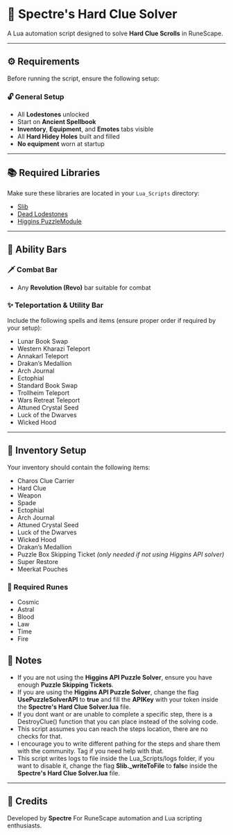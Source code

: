 # 🧭 Spectre's Hard Clue Solver

A Lua automation script designed to solve **Hard Clue Scrolls** in RuneScape.

---

## ⚙️ Requirements

Before running the script, ensure the following setup:

### 🔓 General Setup
- All **Lodestones** unlocked  
- Start on **Ancient Spellbook**  
- **Inventory**, **Equipment**, and **Emotes** tabs visible  
- All **Hard Hidey Holes** built and filled  
- **No equipment** worn at startup  

---

## 📚 Required Libraries

Make sure these libraries are located in your `Lua_Scripts` directory:
  
-	[Slib](https://github.com/spectre011-code/Public-ME-Scripts/blob/main/Libraries/slib.lua)
-	[Dead Lodestones](https://me.deadcod.es/lodestones)
-	[Higgins PuzzleModule](https://placeholder.com)

---

## 🧠 Ability Bars

### 🗡️ Combat Bar
- Any **Revolution (Revo)** bar suitable for combat

### ✨ Teleportation & Utility Bar
Include the following spells and items (ensure proper order if required by your setup):

- Lunar Book Swap  
- Western Kharazi Teleport  
- Annakarl Teleport  
- Drakan’s Medallion  
- Arch Journal  
- Ectophial  
- Standard Book Swap  
- Trollheim Teleport  
- Wars Retreat Teleport  
- Attuned Crystal Seed  
- Luck of the Dwarves  
- Wicked Hood  

---

## 🎒 Inventory Setup

Your inventory should contain the following items:

- Charos Clue Carrier  
- Hard Clue  
- Weapon  
- Spade  
- Ectophial  
- Arch Journal  
- Attuned Crystal Seed  
- Luck of the Dwarves  
- Wicked Hood  
- Drakan’s Medallion  
- Puzzle Box Skipping Ticket *(only needed if not using Higgins API solver)*  
- Super Restore  
- Meerkat Pouches  

### 🔮 Required Runes
- Cosmic  
- Astral  
- Blood  
- Law  
- Time  
- Fire  


## 🧩 Notes

- If you are not using the **Higgins API Puzzle Solver**, ensure you have enough **Puzzle Skipping Tickets**.
- If you are using the **Higgins API Puzzle Solver**, change the flag **UsePuzzleSolverAPI** to **true** and fill the **APIKey** with your token inside the **Spectre's Hard Clue Solver.lua** file.
- If you dont want or are unable to complete a specific step, there is a DestroyClue() function that you can place instead of the solving code.
- This script assumes you can reach the steps location, there are no checks for that.
- I encourage you to write different pathing for the steps and share them with the community. Tag if you need help with that.
- This script writes logs to file inside the Lua_Scripts/logs folder, if you want to disable it, change the flag **Slib._writeToFile** to **fals**e inside the **Spectre's Hard Clue Solver.lua** file.
---

## 💬 Credits

Developed by **Spectre**
For RuneScape automation and Lua scripting enthusiasts.  
